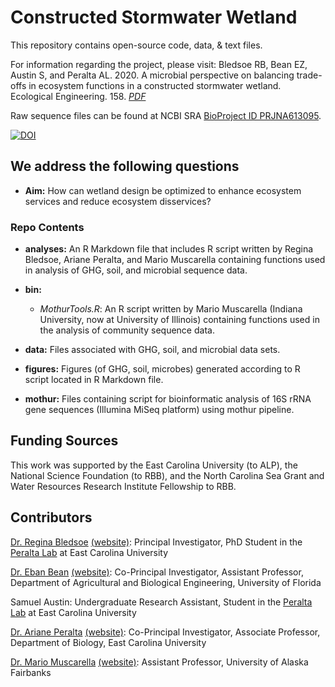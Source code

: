 # Constructed Stormwater Wetland

This repository contains open-source code, data, & text files.

For information regarding the project, please visit: 
Bledsoe RB, Bean EZ, Austin S, and Peralta AL. 2020. A microbial perspective on balancing trade-offs in ecosystem 
functions in a constructed stormwater wetland. Ecological Engineering. 158. *[PDF](https://www.sciencedirect.com/science/article/abs/pii/S0925857420302883?dgcid=author)*  

Raw sequence files can be found at NCBI SRA [BioProject ID PRJNA613095](https://www.ncbi.nlm.nih.gov/bioproject/?term=PRJNA613095).

<a href="https://zenodo.org/badge/latestdoi/116494383"><img src="https://zenodo.org/badge/116494383.svg" alt="DOI"></a>

## We address the following questions

* **Aim:** How can wetland design be optimized to enhance ecosystem services and reduce ecosystem disservices?

### Repo Contents

* **analyses:** An R Markdown file that includes R script written by Regina Bledsoe, Ariane Peralta, and Mario Muscarella containing functions used in analysis of GHG, soil, and microbial sequence data.

* **bin:** 
	* *MothurTools.R*: An R script written by Mario Muscarella (Indiana University, now at University of Illinois) containing functions used in the analysis of community sequence data.

* **data:** Files associated with GHG, soil, and microbial data sets. 

* **figures:** Figures (of GHG, soil, microbes) generated according to R script located in R Markdown file.

* **mothur:** Files containing script for bioinformatic analysis of 16S rRNA gene sequences (Illumina MiSeq platform) using mothur pipeline.

## Funding Sources
This work was supported by the East Carolina University (to ALP), the National Science Foundation (to RBB), and the North Carolina Sea Grant and Water Resources Research Institute Fellowship to RBB.

## Contributors

[Dr. Regina Bledsoe](mailto:ginabbledsoe@gmail.com) [(website)](https://ginabbledsoe.wixsite.com/microbes): Principal Investigator, PhD Student in the [Peralta Lab](http://www.peraltalab.com) at East Carolina University

[Dr. Eban Bean](mailto:ezbean@ufl.edu) [(website)](https://abe.ufl.edu/people/faculty/eban-bean/): Co-Principal Investigator, Assistant Professor, Department of Agricultural and Biological Engineering, University of Florida

Samuel Austin: Undergraduate Research Assistant, Student in the [Peralta Lab](http://www.peraltalab.com) at East Carolina University

[Dr. Ariane Peralta](mailto:peraltaa@ecu.edu) [(website)](http://www.peraltalab.com): Co-Principal Investigator, Associate Professor, Department of Biology, East Carolina University

[Dr. Mario Muscarella](mario.e.muscarella@gmail.com) [(website)](http://mmuscarella.github.io/): Assistant Professor, University of Alaska Fairbanks
